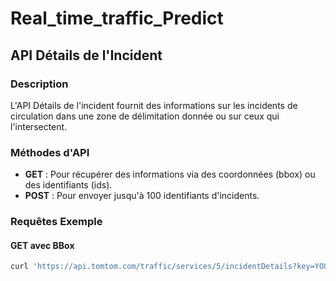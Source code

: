 # Real_time_traffic_Predict

## API Détails de l'Incident

### Description
L'API Détails de l'incident fournit des informations sur les incidents de circulation dans une zone de délimitation donnée ou sur ceux qui l'intersectent. 

### Méthodes d'API
- **GET** : Pour récupérer des informations via des coordonnées (bbox) ou des identifiants (ids).
- **POST** : Pour envoyer jusqu'à 100 identifiants d'incidents.

### Requêtes Exemple

#### GET avec BBox
```bash
curl 'https://api.tomtom.com/traffic/services/5/incidentDetails?key=YOUR_API_KEY&bbox=4.885459,52.369343,4.897883,52.374963&fields={incidents{type,geometry{type,coordinates},properties{iconCategory}}}&language=en-GB&t=1111&timeValidityFilter=present'
